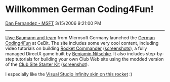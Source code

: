 <div id="page">

# Willkommen German Coding4Fun\!

[Dan Fernandez -
MSFT](https://social.msdn.microsoft.com/profile/Dan%20Fernandez%20-%20MSFT)
3/15/2006 9:21:00 PM

-----

<div id="content">

[Uwe Baumann and
team](http://www.microsoft.com/germany/msdn/coding4fun/whoiswho/default.mspx)
from Microsoft Germany launched the [German
Coding4Fun](http://www.microsoft.com/germany/msdn/coding4fun/) at
CeBit. The site includes some very cool content, including video
tutorials on building [Rocket
Commander](http://www.rocketcommander.com/) ([screenshots](http://www.rocketcommander.com/screenshots.html)), a
fully managed DirectX game built by [Benjamin
Nitschke](http://abi.exdream.com/). It also includes step-by-step
tutorials for building your own Club Web site using the modded version
of the [Club Site Starter
Kit](http://www.microsoft.com/germany/msdn/coding4fun/clubsite/tutorial/default.mspx) ([screenshot](http://www.microsoft.com/germany/msdn/coding4fun/images/tutorial/Clubsite4.JPG)).

I especially like the [Visual Studio infinity skin on this
rocket](http://www.rocketcommander.com/RocketCommanderScreenshot0058Small.jpg) :)

</div>

</div>
